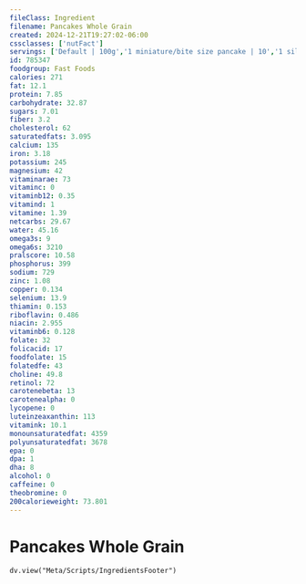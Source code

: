 ```yaml
---
fileClass: Ingredient
filename: Pancakes Whole Grain
created: 2024-12-21T19:27:02-06:00
cssclasses: ['nutFact']
servings: ['Default | 100g','1 miniature/bite size pancake | 10','1 silver dollar pancake | 20','1 small pancake | 20','1 medium pancake | 50','1 large pancake | 90','1 extra large pancake | 150','1 surface inch | 2']
id: 785347
foodgroup: Fast Foods
calories: 271
fat: 12.1
protein: 7.85
carbohydrate: 32.87
sugars: 7.01
fiber: 3.2
cholesterol: 62
saturatedfats: 3.095
calcium: 135
iron: 3.18
potassium: 245
magnesium: 42
vitaminarae: 73
vitaminc: 0
vitaminb12: 0.35
vitamind: 1
vitamine: 1.39
netcarbs: 29.67
water: 45.16
omega3s: 9
omega6s: 3210
pralscore: 10.58
phosphorus: 399
sodium: 729
zinc: 1.08
copper: 0.134
selenium: 13.9
thiamin: 0.153
riboflavin: 0.486
niacin: 2.955
vitaminb6: 0.128
folate: 32
folicacid: 17
foodfolate: 15
folatedfe: 43
choline: 49.8
retinol: 72
carotenebeta: 13
carotenealpha: 0
lycopene: 0
luteinzeaxanthin: 113
vitamink: 10.1
monounsaturatedfat: 4359
polyunsaturatedfat: 3678
epa: 0
dpa: 1
dha: 8
alcohol: 0
caffeine: 0
theobromine: 0
200calorieweight: 73.801
---
```


# Pancakes Whole Grain

```dataviewjs
dv.view("Meta/Scripts/IngredientsFooter")
```